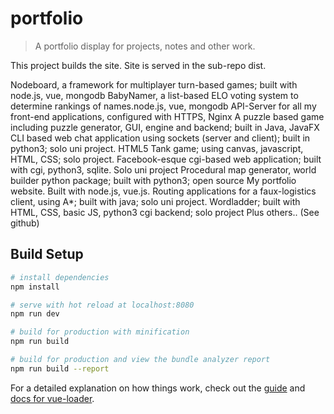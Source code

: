 # portfolio

> A portfolio display for projects, notes and other work.

This project builds the site. Site is served in the sub-repo dist.


Nodeboard, a framework for multiplayer turn-based games; built with node.js, vue, mongodb
BabyNamer, a list-based ELO voting system to determine rankings of names.node.js, vue, mongodb
API-Server for all my front-end applications, configured with HTTPS, Nginx
A puzzle based game including puzzle generator, GUI, engine and backend; built in Java, JavaFX
CLI based web chat application using sockets (server and client); built in python3; solo uni project.
HTML5 Tank game; using canvas, javascript, HTML, CSS; solo project.
Facebook-esque cgi-based web application; built with cgi, python3, sqlite. Solo uni project
Procedural map generator, world builder python package; built with python3; open source
My portfolio website. Built with node.js, vue.js.
Routing applications for a faux-logistics client, using A*; built with java; solo uni project.
Wordladder; built with HTML, CSS, basic JS, python3 cgi backend; solo project
Plus others.. (See github)


## Build Setup

``` bash
# install dependencies
npm install

# serve with hot reload at localhost:8080
npm run dev

# build for production with minification
npm run build

# build for production and view the bundle analyzer report
npm run build --report
```

For a detailed explanation on how things work, check out the [guide](http://vuejs-templates.github.io/webpack/) and [docs for vue-loader](http://vuejs.github.io/vue-loader).
